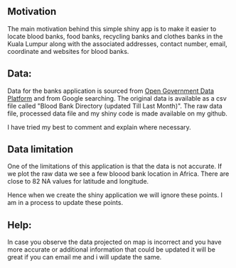 
## Motivation
The main motivation behind this simple shiny app is to make it easier to locate blood banks, food banks, recycling banks and clothes banks in the Kuala Lumpur along with the associated addresses, contact number, email, coordinate and websites for blood banks. 

## Data:
Data for the banks application is sourced from [Open Government Data Platform](https://data.gov.in/) and from Google searching. The original data is available as a csv file called "Blood Bank Directory (updated Till Last Month)". The raw data file, processed data file and my shiny code is made available on my github.

I have tried my best to comment and explain where necessary.

## Data limitation
One of the limitations of this application is that the data is not accurate. If we plot the raw data we see a few bloood bank location in Africa. There are close to 82 NA values for latitude and longitude.

Hence when we create the shiny application we will ignore these points. I am in a process to update these points.

## Help:
In case you observe the data projected on map is incorrect and you have more accurate or additional information that could be updated it will be great if you can email me and i will update the same.

